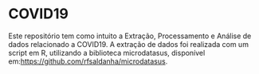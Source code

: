 # COVID19
Este repositório tem como intuito a Extração, Processamento e Análise de dados relacionado a COVID19. A extração de dados foi realizada com um script em R, utilizando a biblioteca microdatasus, disponível em:https://github.com/rfsaldanha/microdatasus.
